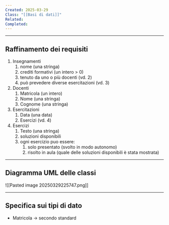 ```yaml
---
Created: 2025-03-29
Class: "[[Basi di dati]]"
Related: 
Completed:
---
```

---
## Raffinamento dei requisiti
1. Insegnamenti
	1. nome (una stringa)
	2. crediti formativi (un intero > 0)
	3. tenuto da uno o più docenti (vd. 2)
	4. può prevedere diverse esercitazioni (vd. 3)
2. Docenti
	1. Matricola (un intero)
	2. Nome (una stringa)
	3. Cognome (una stringa)
3. Esercitazioni
	1. Data (una data)
	2. Esercizi (vd. 4)
4. Esercizi
	1. Testo (una stringa)
	2. soluzioni disponibili 
	3. ogni esercizio puo essere:
		1. solo presentato (svolto in modo autonomo)
		2. risolto in aula (quale delle soluzioni disponibili è stata mostrata)

---
## Diagramma UML delle classi
![[Pasted image 20250329225747.png]]

---
## Specifica sui tipi di dato
- Matricola → secondo standard